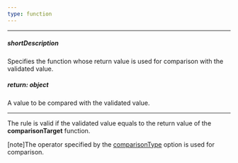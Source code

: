 ```yaml
---
type: function
---
```

---
##### shortDescription
Specifies the function whose return value is used for comparison with the validated value.

##### return: object
A value to be compared with the validated value.

---
The rule is valid if the validated value equals to the return value of the **comparisonTarget** function.

[note]The operator specified by the [comparisonType](/api-reference/10%20UI%20Widgets/dxValidator/8%20Validation%20Rules/CompareRule/comparisonType.md '/Documentation/ApiReference/UI_Widgets/dxValidator/Validation_Rules/CompareRule/#comparisonType') option is used for comparison.